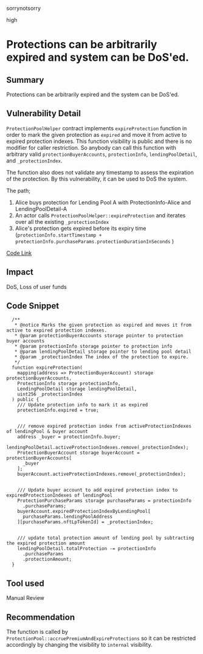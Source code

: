 sorrynotsorry

high

# Protections can be arbitrarily expired and system can be DoS'ed.

## Summary
Protections can be arbitrarily expired and the system can be DoS'ed.
## Vulnerability Detail
`ProtectionPoolHelper` contract implements `expireProtection` function in order to mark the given protection as `expired` and move it from active to expired protection indexes. This function visibility is public and there is no modifier for caller restriction. So anybody can call this function with arbitrary valid `protectionBuyerAccounts`, `protectionInfo`, `lendingPoolDetail`, and `_protectionIndex`.

The function also does not validate any timestamp to assess the expiration of the protection. By this vulnerability, it can be used to DoS the system.

The path;
1. Alice buys protection for Lending Pool A with ProtectionInfo-Alice and LendingPoolDetail-A
2. An actor calls `ProtectionPoolHelper::expireProtection` and iterates over all the existing `_protectionIndex`
3. Alice's protection gets expired before its expiry time (`protectionInfo.startTimestamp + protectionInfo.purchaseParams.protectionDurationInSeconds` )

[Code Link](https://github.com/sherlock-audit/2023-02-carapace/blob/main/contracts/libraries/ProtectionPoolHelper.sol#L286-L321)

## Impact
DoS, Loss of user funds

## Code Snippet
```solidity
  /**
   * @notice Marks the given protection as expired and moves it from active to expired protection indexes.
   * @param protectionBuyerAccounts storage pointer to protection buyer accounts
   * @param protectionInfo storage pointer to protection info
   * @param lendingPoolDetail storage pointer to lending pool detail
   * @param _protectionIndex The index of the protection to expire.
   */
  function expireProtection(
    mapping(address => ProtectionBuyerAccount) storage protectionBuyerAccounts,
    ProtectionInfo storage protectionInfo,
    LendingPoolDetail storage lendingPoolDetail,
    uint256 _protectionIndex
  ) public {
    /// Update protection info to mark it as expired
    protectionInfo.expired = true;


    /// remove expired protection index from activeProtectionIndexes of lendingPool & buyer account
    address _buyer = protectionInfo.buyer;
    lendingPoolDetail.activeProtectionIndexes.remove(_protectionIndex);
    ProtectionBuyerAccount storage buyerAccount = protectionBuyerAccounts[
      _buyer
    ];
    buyerAccount.activeProtectionIndexes.remove(_protectionIndex);


    /// Update buyer account to add expired protection index to expiredProtectionIndexes of lendingPool
    ProtectionPurchaseParams storage purchaseParams = protectionInfo
      .purchaseParams;
    buyerAccount.expiredProtectionIndexByLendingPool[
      purchaseParams.lendingPoolAddress
    ][purchaseParams.nftLpTokenId] = _protectionIndex;


    /// update total protection amount of lending pool by subtracting the expired protection amount
    lendingPoolDetail.totalProtection -= protectionInfo
      .purchaseParams
      .protectionAmount;
  }
```


## Tool used

Manual Review

## Recommendation
The function is called by `ProtectionPool::accruePremiumAndExpireProtections` so it can be restricted accordingly by changing the visibility to `internal` visibility.